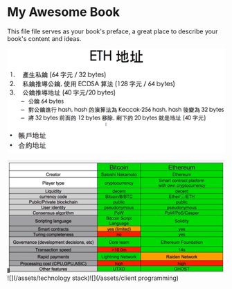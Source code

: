 # My Awesome Book

This file file serves as your book's preface, a great place to describe your book's content and ideas.



![](/assets/KeyComparison)

![](/assets/1)![](/assets/technology stack)![](/assets/client programming)

